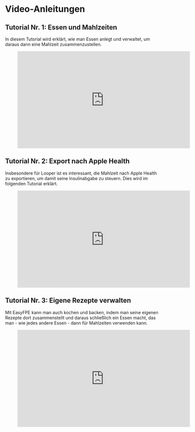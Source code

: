 # Video-Anleitungen

## Tutorial Nr. 1: Essen und Mahlzeiten

In diesem Tutorial wird erklärt, wie man Essen anlegt und verwaltet, um daraus dann eine Mahlzeit zusammenzustellen.

<figure class="video_container">
  <iframe src="https://www.youtube.com/embed/c7z_h6DfHAM" width="560" height="315" frameborder="0" allow="accelerometer; autoplay; clipboard-write; encrypted-media; gyroscope; picture-in-picture" allowfullscreen=""></iframe>
</figure>

## Tutorial Nr. 2: Export nach Apple Health

Insbesondere für Looper ist es interessant, die Mahlzeit nach Apple Health zu exportieren, um damit seine Insulinabgabe zu steuern. Dies wird im folgenden Tutorial erklärt.

<figure class="video_container">
  <iframe src="https://www.youtube.com/embed/okjBHirenT4" width="560" height="315" frameborder="0" allow="accelerometer; autoplay; clipboard-write; encrypted-media; gyroscope; picture-in-picture" allowfullscreen=""></iframe>
</figure>

## Tutorial Nr. 3: Eigene Rezepte verwalten

Mit EasyFPE kann man auch kochen und backen, indem man seine eigenen Rezepte dort zusammenstellt und daraus schließlich ein Essen macht, das man - wie jedes andere Essen - dann für Mahlzeiten verwenden kann.

<figure class="video_container">
  <iframe src="https://www.youtube.com/embed/cs9zk27f1c4" width="560" height="315" frameborder="0" allow="accelerometer; autoplay; clipboard-write; encrypted-media; gyroscope; picture-in-picture" allowfullscreen=""></iframe>
</figure>
